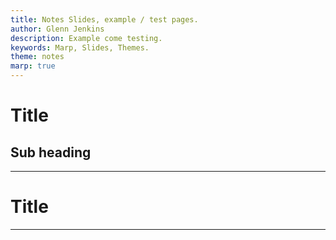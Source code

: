 ```yaml
---
title: Notes Slides, example / test pages. 
author: Glenn Jenkins
description: Example come testing. 
keywords: Marp, Slides, Themes.
theme: notes
marp: true
---
```

<!--
0.1 Initial version developed for CIS6016 notes Sept 2023 --

-->

<!-- _class: lead -->

# Title #

<!-- needs test image -->

## Sub heading ##

---
# Title #

---
